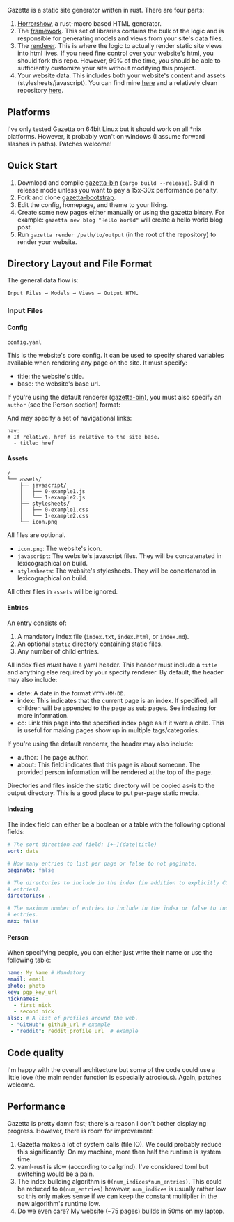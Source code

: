 Gazetta is a static site generator written in rust. There are four parts:

1. [Horrorshow][horrorshow], a rust-macro based HTML generator.
2. The [framework][framework]. This set of libraries contains the bulk of the
   logic and is responsible for generating models and views from your site's
   data files.
3. The [renderer][bin]. This is where the logic to actually render static site
   views into html lives. If you need fine control over your website's html, you
   should fork this repo. However, 99% of the time, you should be able to
   sufficiently customize your site without modifying this project.
4. Your website data. This includes both your website's content and assets
   (stylesheets/javascript). You can find mine [here][data] and a relatively
   clean repository [here][bootstrap].

## Platforms

I've only tested Gazetta on 64bit Linux but it should work on all *nix
platforms. However, it probably won't on windows (I assume forward slashes in
paths). Patches welcome!

## Quick Start

1. Download and compile [gazetta-bin][bin] (`cargo build --release`). Build in
   release mode unless you want to pay a 15x-30x performance penalty.
2. Fork and clone [gazetta-bootstrap][bootstrap].
3. Edit the config, homepage, and theme to your liking.
4. Create some new pages either manually or using the gazetta binary. For
   example: `gazetta new blog "Hello World"` will create a hello world blog
   post.
5. Run `gazetta render /path/to/output` (in the root of the repository) to
   render your website.

## Directory Layout and File Format

The general data flow is:

```text
Input Files → Models → Views → Output HTML
```

### Input Files

#### Config

`config.yaml`

This is the website's core config. It can be used to specify shared variables
available when rendering any page on the site. It must specify:

* title: the website's title.
* base: the website's base url.

If you're using the default renderer ([gazetta-bin][bin]), you must also specify
an `author` (see the Person section) format:

And may specify a set of navigational links:

```text
nav:
# If relative, href is relative to the site base.
  - title: href
```

#### Assets

```text
/
└── assets/
    ├── javascript/
    │   ├── 0-example1.js
    │   └── 1-example2.js
    ├── stylesheets/
    │   ├── 0-example1.css
    │   └── 1-example2.css
    └── icon.png
```

All files are optional.

* `icon.png`: The website's icon.
* `javascript`: The website's javascript files. They will be concatenated
  in lexicographical on build.
* `stylesheets`: The website's stylesheets. They will be concatenated in
  lexicographical on build.

All other files in `assets` will be ignored.

#### Entries

An entry consists of:

1. A mandatory index file (`index.txt`, `index.html`, or `index.md`).
2. An optional `static` directory containing static files.
3. Any number of child entries.

All index files *must* have a yaml header. This header must include a `title`
and anything else required by your specify renderer. By default, the header may
also include:

* date: A date in the format `YYYY-MM-DD`.
* index: This indicates that the current page is an index. If specified, all
  children will be appended to the page as sub pages. See indexing for more
  information.
* cc: Link this page into the specified index page as if it were a child. This
  is useful for making pages show up in multiple tags/categories.

If you're using the default renderer, the header may also include:

* author: The page author.
* about: This field indicates that this page is about someone. The provided
  person information will be rendered at the top of the page.

Directories and files inside the static directory will be copied as-is to the
output directory. This is a good place to put per-page static media. 

#### Indexing

The index field can either be a boolean or a table with the following optional
fields:

```yaml
# The sort direction and field: [+-](date|title)
sort: date

# How many entries to list per page or false to not paginate.
paginate: false

# The directories to include in the index (in addition to explicitly CCed
# entries).
directories: .

# The maximum number of entries to include in the index or false to include all
# entries.
max: false
```

#### Person

When specifying people, you can either just write their name or use the
following table:

```yaml
name: My Name # Mandatory
email: email
photo: photo
key: pgp_key_url
nicknames:
  - first nick
  - second nick
also: # A list of profiles around the web.
 - "GitHub": github_url # example
 - "reddit": reddit_profile_url  # example
```

## Code quality

I'm happy with the overall architecture but some of the code could use a little
love (the main render function is especially atrocious). Again, patches welcome.

## Performance

Gazetta is pretty damn fast; there's a reason I don't bother displaying
progress. However, there is room for improvement:

1. Gazetta makes a lot of system calls (file IO). We could probably reduce this
   significantly. On my machine, more then half the runtime is system time.
2. yaml-rust is slow (according to callgrind). I've considered toml but
   switching would be a pain.
3. The index building algorithm is `Θ(num_indices*num_entries)`. This could be
   reduced to `Θ(num_entries)` however, `num_indices` is usually rather low so
   this only makes sense if we can keep the constant multiplier in the new
   algorithm's runtime low.
4. Do we even care? My website (~75 pages) builds in 50ms on my laptop.


[framework]: https://github.com/Stebalien/gazetta
[bin]: https://github.com/Stebalien/gazetta-bin
[data]: https://github.com/Stebalien/www
[horrorshow]: https://github.com/Stebalien/horrorshow-rs
[bootstrap]: https://github.com/Stebalien/gazetta-bootstrap
